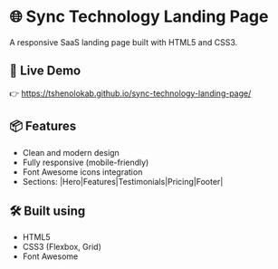 # 🌐 Sync Technology Landing Page

A responsive SaaS landing page built with HTML5 and CSS3.


## 🚀 Live Demo
👉 https://tshenolokab.github.io/sync-technology-landing-page/


## 📦 Features
- Clean and modern design
- Fully responsive (mobile-friendly)
- Font Awesome icons integration
- Sections: |Hero|Features|Testimonials|Pricing|Footer|

## 🛠️ Built using
- HTML5
- CSS3 (Flexbox, Grid)
- Font Awesome

